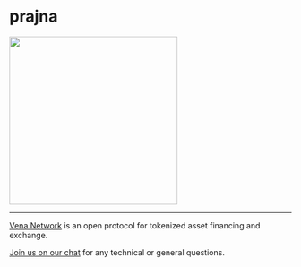# prajna

<img src="http://vena.network/image/Venation-Logo.png"  width=300/>

------------

[Vena Network](http://vena.network/) is an open protocol for tokenized asset financing and exchange.

[Join us on our chat](https://t.me/vena_network) for any technical or general questions.
